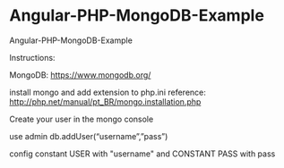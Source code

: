 # Angular-PHP-MongoDB-Example


Angular-PHP-MongoDB-Example

Instructions:

MongoDB: https://www.mongodb.org/

install mongo and add extension to php.ini
reference: http://php.net/manual/pt_BR/mongo.installation.php

Create your user in the mongo console

use admin
db.addUser(“username”,”pass”)

config constant USER with "username" and CONSTANT PASS with pass
